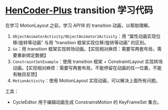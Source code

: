 # [HenCoder-Plus](https://plus.hencoder.com) transition 学习代码

在学习 MotionLayout 之前，学习 API18 的 transition 动画，以帮助理解。

1. `ObjectAnimatorActivity/ObjectAnimator2Activity`：用 “属性动画实现位移/旋转等动画” 与用 “transition 框架实现位移/旋转等动画” 的区别。
2. `Go`：用 transition 框架实现转场动画。【实现相对麻烦：需要写两套布局，需要重新绑定数据】
3. `ConstraintSetExample`：使用 transition 框架 +  ConstraintLayout 实现转场动画。【实现相对麻烦：需要写两套布局，不能停留在动画的任一位置，不能有触目反馈】
4. `MotionActivity`：使用 MotionLayout 实现动画，可以解决上面所有问题。

工具：

- CycleEditor 用于编辑动画生成 ConstrainsMotion 的 KeyFrameSet 集合。
